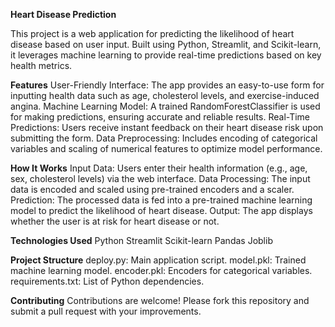 **Heart Disease Prediction**

This project is a web application for predicting the likelihood of heart disease based on user input. Built using Python, Streamlit, and Scikit-learn, it leverages machine learning to provide real-time predictions based on key health metrics.

**Features**
User-Friendly Interface: The app provides an easy-to-use form for inputting health data such as age, cholesterol levels, and exercise-induced angina.
Machine Learning Model: A trained RandomForestClassifier is used for making predictions, ensuring accurate and reliable results.
Real-Time Predictions: Users receive instant feedback on their heart disease risk upon submitting the form.
Data Preprocessing: Includes encoding of categorical variables and scaling of numerical features to optimize model performance.

**How It Works**
Input Data: Users enter their health information (e.g., age, sex, cholesterol levels) via the web interface.
Data Processing: The input data is encoded and scaled using pre-trained encoders and a scaler.
Prediction: The processed data is fed into a pre-trained machine learning model to predict the likelihood of heart disease.
Output: The app displays whether the user is at risk for heart disease or not.

**Technologies Used**
Python
Streamlit
Scikit-learn
Pandas
Joblib

**Project Structure**
deploy.py: Main application script.
model.pkl: Trained machine learning model.
encoder.pkl: Encoders for categorical variables.
requirements.txt: List of Python dependencies.

**Contributing**
Contributions are welcome! Please fork this repository and submit a pull request with your improvements.
